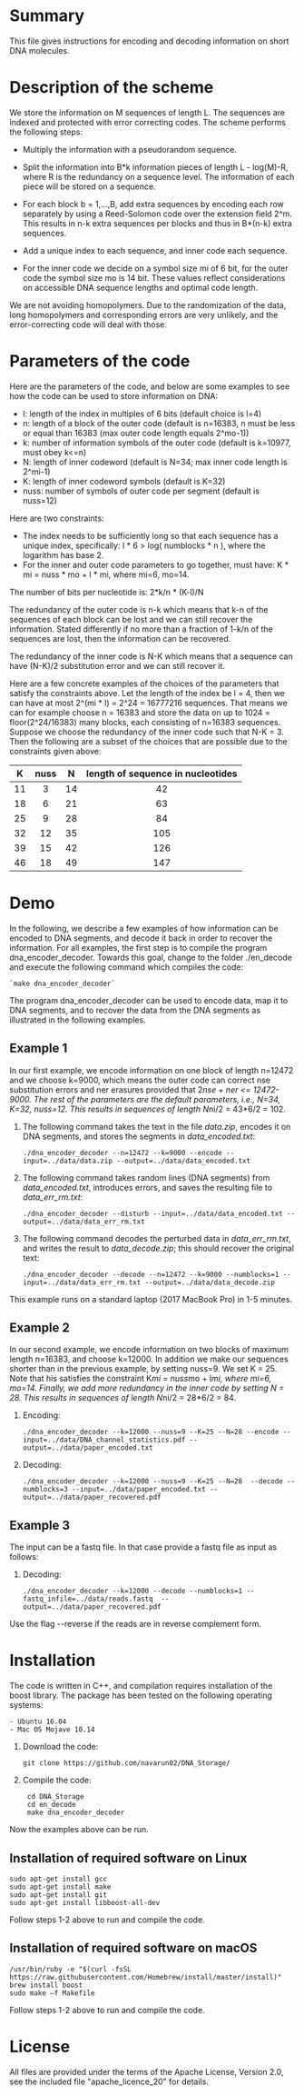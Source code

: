 Summary
=======

This file gives instructions for encoding and decoding information on short DNA molecules.

Description of the scheme
=========================

We store the information on M sequences of length L. The sequences are indexed and protected with error correcting codes. The scheme performs the following steps:

- Multiply the information with a pseudorandom sequence. 

- Split the information into B*k information pieces of length L - log(M)-R, where R is the redundancy on a sequence level. The information of each piece will be stored on a sequence.

- For each block b = 1,...,B, add extra sequences by encoding each row separately by using a Reed-Solomon code over the extension field 2^m. This results in n-k extra sequences per blocks and thus in B*(n-k) extra sequences.

- Add a unique index to each sequence, and inner code each sequence.

- For the inner code we decide on a symbol size mi of 6 bit, for the outer code the symbol size mo is 14 bit. These values reflect considerations on accessible DNA sequence lengths and optimal code length.

We are not avoiding homopolymers. Due to the randomization of the data, long homopolymers and corresponding errors are very unlikely, and the error-correcting code will deal with those. 

Parameters of the code
======================

Here are the parameters of the code, and below are some examples to see how the code can be used to store information on DNA:


- l: length of the index in multiples of 6 bits (default choice is l=4)
- n: length of a block of the outer code (default is n=16383, n must be less or equal than 16383 (max outer code length equals 2^mo-1))
- k: number of information symbols of the outer code (default is k=10977, must obey k<=n)
- N: length of inner codeword (default is N=34; max inner code length is 2^mi-1)
- K: length of inner codeword symbols (default is K=32)
- nuss: number of symbols of outer code per segment (default is nuss=12)

Here are two constraints:
- The index needs to be sufficiently long so that each sequence has a unique index, specifically: l * 6 > log( numblocks * n ), where the logarithm has base 2.
- For the inner and outer code parameters to go together, must have: K * mi = nuss * mo + l * mi, where mi=6, mo=14.

The number of bits per nucleotide is:
2*k/n * (K-l)/N

The redundancy of the outer code is n-k which means that k-n of the sequences of each block can be lost and we can still recover the information. Stated differently if no more than a fraction of 1-k/n of the sequences are lost, then the information can be recovered.

The redundancy of the inner code is N-K which means that a sequence can have (N-K)/2 substitution error and we can still recover it.

Here are a few concrete examples of the choices of the parameters that satisfy the constraints above.
Let the length of the index be l = 4, then we can have at most 2^(mi * l) = 2^24 = 16777216 sequences. That means we can for example choose n = 16383 and store the data on up to 1024 = floor(2^24/16383) many blocks, each consisting of n=16383 sequences. 
Suppose we choose the redundancy of the inner code such that N-K = 3.
Then the following are a subset of the choices that are possible due to the constraints given above:

| K  | nuss|  N | length of sequence in nucleotides  |
|:--:|:---:|:--:| :-----:|
| 11  | 3   | 14 | 42 |
| 18 | 6   | 21 | 63 |
| 25 | 9   | 28 | 84 |
| 32 | 12  | 35 | 105 |
| 39 | 15  | 42 | 126|
| 46 | 18  | 49 | 147|


Demo
====

In the following, we describe a few examples of how information can be encoded to DNA segments, and decode it back in order to recover the information. For all examples, the first step is to compile the program dna_encoder_decoder. Towards this goal, change to the folder ./en_decode and execute the following command which compiles the code:

	`make dna_encoder_decoder` 

The program dna_encoder_decoder can be used to encode data, map it to DNA segments, and to recover the data from the DNA segments as illustrated in the following examples.

Example 1
---------

In our first example, we encode information on one block of length n=12472 and we choose k=9000, which means the outer code can correct nse substitution errors and ner erasures provided that 2*nse + ner <= 12472-9000. The rest of the parameters are the default parameters, i.e.,  N=34, K=32, nuss=12. This results in sequences of length N*ni/2 = 43*6/2 = 102.
 

1. The following command takes the text in the file *data.zip*, encodes it on DNA segments, and stores the segments in *data_encoded.txt*:

	`./dna_encoder_decoder --n=12472 --k=9000 --encode --input=../data/data.zip --output=../data/data_encoded.txt`

2. The following command takes random lines (DNA segments) from *data_encoded.txt*, introduces errors, and saves the resulting file to *data_err_rm.txt*:

	`./dna_encoder_decoder --disturb --input=../data/data_encoded.txt --output=../data/data_err_rm.txt`

3. The following command decodes the perturbed data in *data_err_rm.txt*, and writes the result to *data_decode.zip*; this should recover the original text:

	`./dna_encoder_decoder --decode --n=12472 --k=9000 --numblocks=1 --input=../data/data_err_rm.txt --output=../data/data_decode.zip`

This example runs on a standard laptop (2017 MacBook Pro) in 1-5 minutes.

Example 2
---------

In our second example, we encode information on two blocks of maximum length n=16383, and choose k=12000. In addition we make our sequences shorter than in the previous example, by setting nuss=9. We set K = 25. Note that his satisfies the constraint K*mi = nuss*mo + l*mi, where mi=6, mo=14. Finally, we add more redundancy in the inner code by setting N = 28. This results in sequences of length N*ni/2 = 28*6/2 = 84.

1. Encoding:
	
	`./dna_encoder_decoder --k=12000 --nuss=9 --K=25 --N=28 --encode --input=../data/DNA_channel_statistics.pdf --output=../data/paper_encoded.txt`

2. Decoding:

	`./dna_encoder_decoder --k=12000 --nuss=9 --K=25 --N=28  --decode --numblocks=3 --input=../data/paper_encoded.txt --output=../data/paper_recovered.pdf`

Example 3
---------

The input can be a fastq file. In that case provide a fastq file as input as follows:
1. Decoding:

	`./dna_encoder_decoder --k=12000 --decode --numblocks=1 --fastq_infile=../data/reads.fastq  --output=../data/paper_recovered.pdf`

Use the flag --reverse if the reads are in reverse complement form.

Installation
============

The code is written in C++, and compilation requires installation of the boost library. The package has been tested on the following operating systems:

	- Ubuntu 16.04
	- Mac OS Mojave 10.14
    

1. Download the code:

	`git clone https://github.com/navarun02/DNA_Storage/`

2. Compile the code:

        cd DNA_Storage
        cd en_decode
        make dna_encoder_decoder

Now the examples above can be run.

Installation of required software on Linux
------------------------------------------
    sudo apt-get install gcc
    sudo apt-get install make
    sudo apt-get install git
    sudo apt-get install libboost-all-dev
    
Follow steps 1-2 above to run and compile the code.

Installation of required software on macOS
------------------------------------------
	/usr/bin/ruby -e "$(curl -fsSL https://raw.githubusercontent.com/Homebrew/install/master/install)"
	brew install boost
	sudo make –f Makefile

Follow steps 1-2 above to run and compile the code.
	
License
==========

All files are provided under the terms of the Apache License, Version 2.0, see the included file "apache_licence_20" for details.
